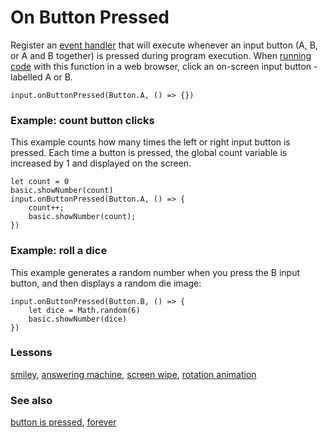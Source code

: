 # On Button Pressed

Register an [event handler](/reference/event-handler) that will execute whenever an input button (A, B, or A and B together) is pressed during program execution. When [running code](/device/simulator) with this function in a web browser, click an on-screen input button - labelled A or B.

```sig
input.onButtonPressed(Button.A, () => {})
```

### Example: count button clicks

This example counts how many times the left or right input button is pressed. Each time a button is pressed, the global count variable is increased by 1 and displayed on the screen.

```blocks
let count = 0
basic.showNumber(count)
input.onButtonPressed(Button.A, () => {
    count++;
    basic.showNumber(count);
})
```

### Example: roll a dice

This example generates a random number when you press the B input button, and then displays a random die image:

```blocks
input.onButtonPressed(Button.B, () => {
    let dice = Math.random(6)
    basic.showNumber(dice)
})
```

### Lessons

[smiley](/lessons/smiley), [answering machine](/lessons/answering-machine), [screen wipe](/lessons/screen-wipe), [rotation animation](/lessons/rotation-animation)

### See also

[button is pressed](/reference/input/button-is-pressed), [forever](/reference/basic/forever)

